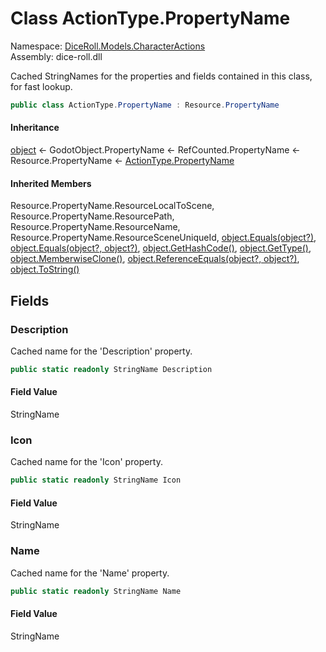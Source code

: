 # <a id="DiceRoll_Models_CharacterActions_ActionType_PropertyName"></a> Class ActionType.PropertyName

Namespace: [DiceRoll.Models.CharacterActions](DiceRoll.Models.CharacterActions.md)  
Assembly: dice\-roll.dll  

Cached StringNames for the properties and fields contained in this class, for fast lookup.

```csharp
public class ActionType.PropertyName : Resource.PropertyName
```

#### Inheritance

[object](https://learn.microsoft.com/dotnet/api/system.object) ← 
GodotObject.PropertyName ← 
RefCounted.PropertyName ← 
Resource.PropertyName ← 
[ActionType.PropertyName](DiceRoll.Models.CharacterActions.ActionType.PropertyName.md)

#### Inherited Members

Resource.PropertyName.ResourceLocalToScene, 
Resource.PropertyName.ResourcePath, 
Resource.PropertyName.ResourceName, 
Resource.PropertyName.ResourceSceneUniqueId, 
[object.Equals\(object?\)](https://learn.microsoft.com/dotnet/api/system.object.equals\#system\-object\-equals\(system\-object\)), 
[object.Equals\(object?, object?\)](https://learn.microsoft.com/dotnet/api/system.object.equals\#system\-object\-equals\(system\-object\-system\-object\)), 
[object.GetHashCode\(\)](https://learn.microsoft.com/dotnet/api/system.object.gethashcode), 
[object.GetType\(\)](https://learn.microsoft.com/dotnet/api/system.object.gettype), 
[object.MemberwiseClone\(\)](https://learn.microsoft.com/dotnet/api/system.object.memberwiseclone), 
[object.ReferenceEquals\(object?, object?\)](https://learn.microsoft.com/dotnet/api/system.object.referenceequals), 
[object.ToString\(\)](https://learn.microsoft.com/dotnet/api/system.object.tostring)

## Fields

### <a id="DiceRoll_Models_CharacterActions_ActionType_PropertyName_Description"></a> Description

Cached name for the 'Description' property.

```csharp
public static readonly StringName Description
```

#### Field Value

 StringName

### <a id="DiceRoll_Models_CharacterActions_ActionType_PropertyName_Icon"></a> Icon

Cached name for the 'Icon' property.

```csharp
public static readonly StringName Icon
```

#### Field Value

 StringName

### <a id="DiceRoll_Models_CharacterActions_ActionType_PropertyName_Name"></a> Name

Cached name for the 'Name' property.

```csharp
public static readonly StringName Name
```

#### Field Value

 StringName

